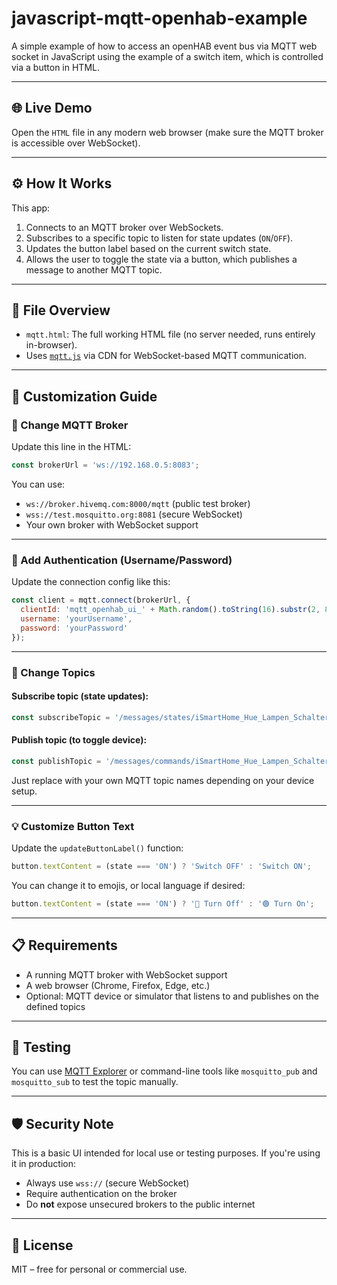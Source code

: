 # javascript-mqtt-openhab-example
A simple example of how to access an openHAB event bus via MQTT web socket in JavaScript using the example of a switch item, which is controlled via a button in HTML.

---

## 🌐 Live Demo
Open the `HTML` file in any modern web browser (make sure the MQTT broker is accessible over WebSocket).

---

## ⚙️ How It Works

This app:

1. Connects to an MQTT broker over WebSockets.
2. Subscribes to a specific topic to listen for state updates (`ON`/`OFF`).
3. Updates the button label based on the current switch state.
4. Allows the user to toggle the state via a button, which publishes a message to another MQTT topic.

---

## 📁 File Overview

- `mqtt.html`: The full working HTML file (no server needed, runs entirely in-browser).
- Uses [`mqtt.js`](https://github.com/mqttjs/MQTT.js) via CDN for WebSocket-based MQTT communication.

---

## 🔧 Customization Guide

### 🧭 Change MQTT Broker

Update this line in the HTML:

```js
const brokerUrl = 'ws://192.168.0.5:8083';
```

You can use:
- `ws://broker.hivemq.com:8000/mqtt` (public test broker)
- `wss://test.mosquitto.org:8081` (secure WebSocket)
- Your own broker with WebSocket support

---

### 🔐 Add Authentication (Username/Password)

Update the connection config like this:
```js
const client = mqtt.connect(brokerUrl, {
  clientId: 'mqtt_openhab_ui_' + Math.random().toString(16).substr(2, 8),
  username: 'yourUsername',
  password: 'yourPassword'
});
```

---

### 📡 Change Topics

#### Subscribe topic (state updates):
```js
const subscribeTopic = '/messages/states/iSmartHome_Hue_Lampen_Schalter';
```

#### Publish topic (to toggle device):
```js
const publishTopic = '/messages/commands/iSmartHome_Hue_Lampen_Schalter';
```

Just replace with your own MQTT topic names depending on your device setup.

---

### 💡 Customize Button Text

Update the `updateButtonLabel()` function:
```js
button.textContent = (state === 'ON') ? 'Switch OFF' : 'Switch ON';
```
You can change it to emojis, or local language if desired:
```js
button.textContent = (state === 'ON') ? '🔴 Turn Off' : '🟢 Turn On';
```

---

## 📋 Requirements

- A running MQTT broker with WebSocket support
- A web browser (Chrome, Firefox, Edge, etc.)
- Optional: MQTT device or simulator that listens to and publishes on the defined topics

---

## 🧪 Testing

You can use [MQTT Explorer](https://mqtt-explorer.com/) or command-line tools like `mosquitto_pub` and `mosquitto_sub` to test the topic manually.

---

## 🛡️ Security Note

This is a basic UI intended for local use or testing purposes. If you're using it in production:
- Always use `wss://` (secure WebSocket)
- Require authentication on the broker
- Do **not** expose unsecured brokers to the public internet

---

## 📜 License

MIT – free for personal or commercial use.

